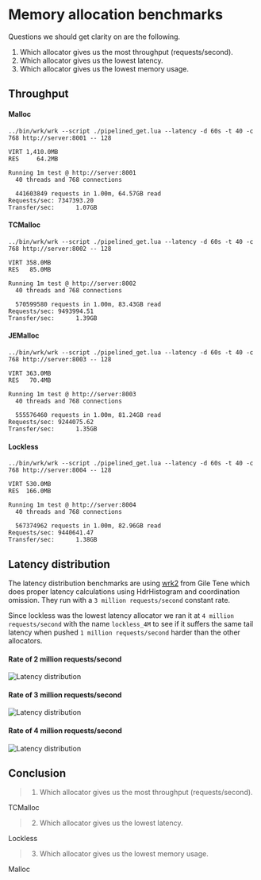 # Memory allocation benchmarks
Questions we should get clarity on are the following.

1. Which allocator gives us the most throughput (requests/second).
2. Which allocator gives us the lowest latency.
3. Which allocator gives us the lowest memory usage.

## Throughput

#### Malloc
```
../bin/wrk/wrk --script ./pipelined_get.lua --latency -d 60s -t 40 -c 768 http://server:8001 -- 128

VIRT 1,410.0MB  
RES     64.2MB

Running 1m test @ http://server:8001
  40 threads and 768 connections
  
  441603849 requests in 1.00m, 64.57GB read
Requests/sec: 7347393.20
Transfer/sec:      1.07GB
```

#### TCMalloc
```
../bin/wrk/wrk --script ./pipelined_get.lua --latency -d 60s -t 40 -c 768 http://server:8002 -- 128

VIRT 358.0MB  
RES   85.0MB

Running 1m test @ http://server:8002
  40 threads and 768 connections
  
  570599580 requests in 1.00m, 83.43GB read
Requests/sec: 9493994.51
Transfer/sec:      1.39GB
```

#### JEMalloc
```
../bin/wrk/wrk --script ./pipelined_get.lua --latency -d 60s -t 40 -c 768 http://server:8003 -- 128

VIRT 363.0MB  
RES   70.4MB

Running 1m test @ http://server:8003
  40 threads and 768 connections
  
  555576460 requests in 1.00m, 81.24GB read
Requests/sec: 9244075.62
Transfer/sec:      1.35GB
```

#### Lockless
```
../bin/wrk/wrk --script ./pipelined_get.lua --latency -d 60s -t 40 -c 768 http://server:8004 -- 128

VIRT 530.0MB  
RES  166.0MB

Running 1m test @ http://server:8004
  40 threads and 768 connections
  
  567374962 requests in 1.00m, 82.96GB read
Requests/sec: 9440641.47
Transfer/sec:      1.38GB
```

## Latency distribution
The latency distribution benchmarks are using [wrk2](https://github.com/giltene/wrk2) from Gile Tene which does proper latency calculations using HdrHistogram and coordination omission. They run with a `3 million requests/second` constant rate.

Since lockless was the lowest latency allocator we ran it at `4 million requests/second` with the name `lockless_4M` to see if it suffers the same tail latency when pushed `1 million requests/second` harder than the other allocators.

#### Rate of 2 million requests/second
![Latency distribution](http://i.imgur.com/8h78ii1.png)

#### Rate of 3 million requests/second
![Latency distribution](http://i.imgur.com/TPvuB37.png)

#### Rate of 4 million requests/second
![Latency distribution](http://i.imgur.com/jEEhhbF.png)

## Conclusion
> 1. Which allocator gives us the most throughput (requests/second).

TCMalloc

> 2. Which allocator gives us the lowest latency.

Lockless

> 3. Which allocator gives us the lowest memory usage.

Malloc
